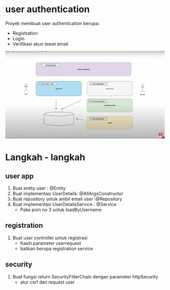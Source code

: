 # user authentication 


Proyek membuat user authentication berupa:
 -  Registration
 -  Login
 - Verifikasi akun lewat email

![img.png](img/img.png)


# Langkah - langkah

## user app
1. Buat entity user : @Entity
2. Buat implementasi UserDetails: @AllArgsConstructor
3. Buat repository untuk ambil email user :@Repository
4. Buat implementasi UserDetailsService : @Service
    - Pake poin no 3 untuk loadByUsername

## registration
1. Buat user controller untuk registrasi
   - Kasih parameter userrequest
   - balikan berupa registration service 

## security
1. Buat fungsi return SecurityFilterChain dengan parameter httpSecurity
    - atur csrf dan request user